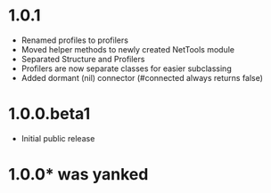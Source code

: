 # 1.0.1
* Renamed profiles to profilers
* Moved helper methods to newly created NetTools module
* Separated Structure and Profilers
* Profilers are now separate classes for easier subclassing
* Added dormant (nil) connector (#connected always returns false)

# 1.0.0.beta1
* Initial public release

# 1.0.0* was yanked
